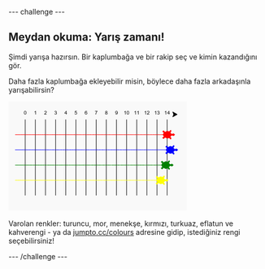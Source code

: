 --- challenge ---

## Meydan okuma: Yarış zamanı!

Şimdi yarışa hazırsın. Bir kaplumbağa ve bir rakip seç ve kimin kazandığını gör.

Daha fazla kaplumbağa ekleyebilir misin, böylece daha fazla arkadaşınla yarışabilirsin?

![ekran görüntüsü](images/race-more.png)

Varolan renkler: turuncu, mor, menekşe, kırmızı, turkuaz, eflatun ve kahverengi - ya da [jumpto.cc/colours](http://jumpto.cc/colours) adresine gidip, istediğiniz rengi seçebilirsiniz!

--- /challenge ---